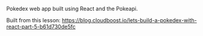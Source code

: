 Pokedex web app built using React and the Pokeapi.

Built from this lesson: 
https://blog.cloudboost.io/lets-build-a-pokedex-with-react-part-5-b61d730de5fc